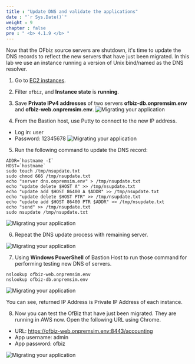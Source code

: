 ```yaml
---
title : "Update DNS and validate the applications"
date : "`r Sys.Date()`"
weight : 9
chapter : false
pre : " <b> 4.1.9 </b> "
---
```


Now that the OFbiz source servers are shutdown, it's time to update the DNS records to reflect the new servers that have just been migrated. In this lab we use an instance running a version of Unix bind/named as the DNS resolver.

1. Go to [EC2 instances](https://us-west-2.console.aws.amazon.com/ec2/home?region=us-west-2#Instances:instanceState=running).
2. Filter ```ofbiz```, and **Instance state** is **running**.
3. Save **Private IPv4 addresses** of two servers **ofbiz-db.onpremsim.env** and **ofbiz-web.onpremsim.env**.
![Migrating your application](../../../images/4.migrateinfra/4.1migrateapp/4.1.9dns/4.1.9.1dns.png?width=90pc)

4. From the Bastion host, use Putty to connect to the new IP address.
+ Log in: user
+ Password: 12345678
![Migrating your application](../../../images/4.migrateinfra/4.1migrateapp/4.1.9dns/4.1.9.2dns.png?width=90pc)

5. Run the following command to update the DNS record:
```
ADDR=`hostname -I`
HOST=`hostname`
sudo touch /tmp/nsupdate.txt
sudo chmod 666 /tmp/nsupdate.txt
echo "server dns.onpremsim.env" > /tmp/nsupdate.txt
echo "update delete $HOST A" >> /tmp/nsupdate.txt
echo "update add $HOST 86400 A $ADDR" >> /tmp/nsupdate.txt
echo "update delete $HOST PTR" >> /tmp/nsupdate.txt
echo "update add $HOST 86400 PTR $ADDR" >> /tmp/nsupdate.txt
echo "send" >> /tmp/nsupdate.txt
sudo nsupdate /tmp/nsupdate.txt
```

![Migrating your application](../../../images/4.migrateinfra/4.1migrateapp/4.1.9dns/4.1.9.3dns.png?width=90pc)

6. Repeat the DNS update process with remaining server.

![Migrating your application](../../../images/4.migrateinfra/4.1migrateapp/4.1.9dns/4.1.9.4dns.png?width=90pc)

7. Using **Windows PowerShell** of Bastion Host to run those command for performing testing new DNS of servers. 
```
nslookup ofbiz-web.onpremsim.env
nslookup ofbiz-db.onpremsim.env
```
![Migrating your application](../../../images/4.migrateinfra/4.1migrateapp/4.1.9dns/4.1.9.5dns.png?width=90pc)

You can see, returned IP Address is Private IP Address of each instance.

8. Now you can test the OfBiz that have just been migrated. They are running in AWS now. Open the following URL using Chrome.
+ URL: https://ofbiz-web.onpremsim.env:8443/accounting 
+ App username: admin
+ App password: ofbiz

![Migrating your application](../../../images/4.migrateinfra/4.1migrateapp/4.1.9dns/4.1.9.6dns.png?width=90pc)